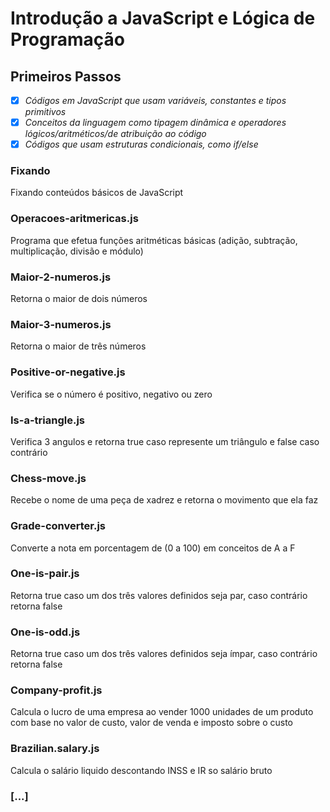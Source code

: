 # Introdução a JavaScript e Lógica de Programação

## Primeiros Passos

- [X] _Códigos em JavaScript que usam variáveis, constantes e tipos primitivos_
- [X] _Conceitos da linguagem como tipagem dinâmica e operadores lógicos/aritméticos/de atribuição ao código_
- [X] _Códigos que usam estruturas condicionais, como if/else_

### Fixando

Fixando conteúdos básicos de JavaScript

### Operacoes-aritmericas.js

Programa que efetua funções aritméticas básicas (adição, subtração, multiplicação, divisão e módulo)

### Maior-2-numeros.js

Retorna o maior de dois números

### Maior-3-numeros.js

Retorna o maior de três números

### Positive-or-negative.js

Verifica se o número é positivo, negativo ou zero

### Is-a-triangle.js

Verifica 3 angulos e retorna true caso represente um triângulo e false caso contrário

### Chess-move.js

Recebe o nome de uma peça de xadrez e retorna o movimento que ela faz

### Grade-converter.js

Converte a nota em porcentagem de (0 a 100) em conceitos de A a F

### One-is-pair.js

Retorna true caso um dos três valores definidos seja par, caso contrário retorna false

### One-is-odd.js

Retorna true caso um dos três valores definidos seja ímpar, caso contrário retorna false

### Company-profit.js

Calcula o lucro de uma empresa ao vender 1000 unidades de um produto com base no valor de custo, valor de venda e imposto sobre o custo

### Brazilian.salary.js

Calcula o salário liquido descontando INSS e IR so salário bruto

### [...]
